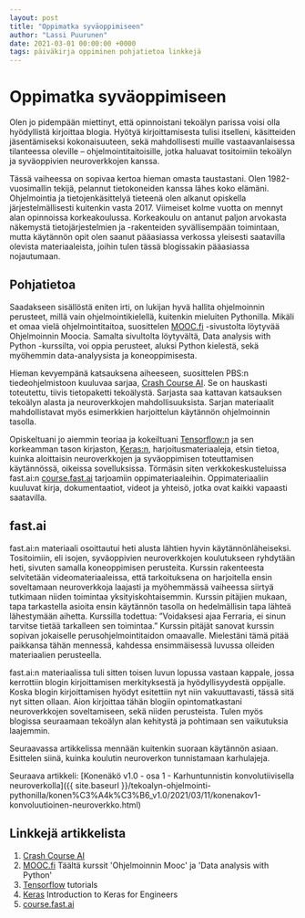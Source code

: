 ```yaml
---
layout: post
title: "Oppimatka syväoppimiseen"
author: "Lassi Puurunen"
date: 2021-03-01 00:00:00 +0000
tags: päiväkirja oppiminen pohjatietoa linkkejä
---
```


# Oppimatka syväoppimiseen

Olen jo pidempään miettinyt, että opinnoistani tekoälyn parissa voisi olla hyödyllistä kirjoittaa blogia. Hyötyä kirjoittamisesta tulisi itselleni, käsitteiden jäsentämiseksi kokonaisuuteen, sekä mahdollisesti muille vastaavanlaisessa tilanteessa oleville – ohjelmointitaitoisille, jotka haluavat tositoimiin tekoälyn ja syväoppivien neuroverkkojen kanssa.

Tässä vaiheessa on sopivaa kertoa hieman omasta taustastani. Olen 1982-vuosimallin tekijä, pelannut tietokoneiden kanssa lähes koko elämäni. Ohjelmointia ja tietojenkäsittelyä tieteenä olen alkanut opiskella järjestelmällisesti kuitenkin vasta 2017. Viimeiset kolme vuotta on mennyt alan opinnoissa korkeakoulussa. Korkeakoulu on antanut paljon arvokasta näkemystä tietojärjestelmien ja -rakenteiden syvällisempään toimintaan, mutta käytännön opit olen saanut pääasiassa verkossa yleisesti saatavilla olevista materiaaleista, joihin tulen tässä blogissakin pääasiassa nojautumaan.

## Pohjatietoa

Saadakseen sisällöstä eniten irti, on lukijan hyvä hallita ohjelmoinnin perusteet, millä vain ohjelmointikielellä, kuitenkin mieluiten Pythonilla. Mikäli et omaa vielä ohjelmointitaitoa, suosittelen [MOOC.fi](https://www.mooc.fi/) -sivustolta löytyvää Ohjelmoinnin Moocia. Samalta sivultolta löytyvältä, Data analysis with Python -kurssilta, voi oppia perusteet, aluksi Python kielestä, sekä myöhemmin data-analyysista ja koneoppimisesta.

Hieman kevyempänä katsauksena aiheeseen, suosittelen PBS:n tiedeohjelmistoon kuuluvaa sarjaa, [Crash Course AI](https://thecrashcourse.com/courses/ai). Se on hauskasti toteutettu, tiivis tietopaketti tekoälystä. Sarjasta saa kattavan katsauksen tekoälyn alasta ja neuroverkkojen mahdollisuuksista. Sarjan materiaalit mahdollistavat myös esimerkkien harjoittelun käytännön ohjelmoinnin tasolla.

Opiskeltuani jo aiemmin teoriaa ja kokeiltuani [Tensorflow:n](https://www.tensorflow.org/tutorials) ja sen korkeamman tason kirjaston, [Keras:n](https://keras.io/getting_started/intro_to_keras_for_engineers/), harjoitusmateriaaleja, etsin tietoa, kuinka aloittaisin neuroverkkojen ja syväoppimisen toteuttamisen käytännössä, oikeissa sovelluksissa. Törmäsin siten verkkokeskusteluissa fast.ai:n [course.fast.ai](https://course.fast.ai/) tarjoamiin oppimateriaaleihin. Oppimateriaaliin kuuluvat kirja, dokumentaatiot, videot ja yhteisö, jotka ovat kaikki vapaasti saatavilla.

## fast.ai

fast.ai:n materiaali osoittautui heti alusta lähtien hyvin käytännönläheiseksi. Tositoimiin, eli isojen, syväoppivien neuroverkkojen koulutukseen ryhdytään heti, sivuten samalla koneoppimisen perusteita. Kurssin rakenteesta selvitetään videomateriaaleissa, että tarkoituksena on harjoitella ensin soveltamaan neuroverkkoja laajasti ja myöhemmässä vaiheessa siirtyä tutkimaan niiden toimintaa yksityiskohtaisemmin. Kurssin pitäjien mukaan, tapa tarkastella asioita ensin käytännön tasolla on hedelmällisin tapa lähteä lähestymään aihetta. Kurssilla todettua: ”Voidaksesi ajaa Ferraria, ei sinun tarvitse tietää tarkalleen sen toimintaa.” Kurssin pitäjät sanovat kurssin sopivan jokaiselle perusohjelmointitaidon omaavalle. Mielestäni tämä pitää paikkansa tähän mennessä, kahdessa ensimmäisessä luvussa olleiden materiaalien perusteella.

fast.ai:n materiaalissa tuli sitten toisen luvun lopussa vastaan kappale, jossa kerrottiin blogin kirjoittamisen merkityksestä ja hyödyllisyydestä oppijalle. Koska blogin kirjoittamisen hyödyt esitettiin nyt niin vakuuttavasti, tässä sitä nyt sitten ollaan. Aion kirjoittaa tähän blogiin opintomatkastani neuroverkkojen soveltamiseen, sekä niiden perusteista. Tulen myös blogissa seuraamaan tekoälyn alan kehitystä ja pohtimaan sen vaikutuksia laajemmin.

Seuraavassa artikkelissa mennään kuitenkin suoraan käytännön asiaan. Esittelen siinä, kuinka koulutin neuroverkon tunnistamaan karhulajeja.

Seuraava artikkeli: [Konenäkö v1.0 - osa 1 - Karhuntunnistin konvolutiivisella neuroverkolla]({{ site.baseurl }}/tekoalyn-ohjelmointi-pythonilla/konen%C3%A4k%C3%B6_v1.0/2021/03/11/konenakov1-konvoluutioinen-neuroverkko.html)

## Linkkejä artikkelista

1. [Crash Course AI](https://thecrashcourse.com/courses/ai)
2. [MOOC.fi](https://www.mooc.fi/) Täältä kurssit 'Ohjelmoinnin Mooc' ja 'Data analysis with Python'
3. [Tensorflow](https://www.tensorflow.org/tutorials) tutorials
4. [Keras](https://keras.io/getting_started/intro_to_keras_for_engineers/) Introduction to Keras for Engineers
5. [course.fast.ai](https://course.fast.ai/)

